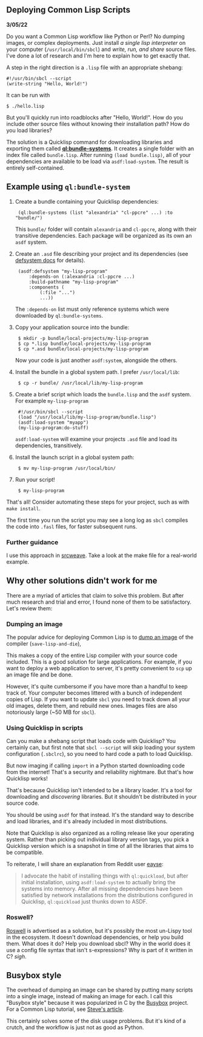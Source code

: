 Deploying Common Lisp Scripts
----------------------------
**3/05/22**

Do you want a Common Lisp workflow like Python or Perl?
No dumping images, or complex deployments.
Just install *a single lisp interpreter* on your computer (`/usr/local/bin/sbcl`) and 
*write, run, and share* source files.
I've done a lot of research and I'm here to explain how to get exactly that.

A step in the right direction is a `.lisp` file with an appropriate shebang:

    #!/usr/bin/sbcl --script
    (write-string "Hello, World!")

It can be run with

    $ ./hello.lisp
    
But you'll quickly run into roadblocks after "Hello, World!".
How do you include other source files without knowing their installation path?
How do you load libraries?

The solution is a Quicklisp command for downloading libraries and exporting them called **[ql:bundle-systems][ql-bundle]**.
It creates a single folder with an index file called `bundle.lisp`.
After running `(load bundle.lisp)`, all of your dependencies are available to be load via `asdf:load-system`.
The result is entirely self-contained.

## Example using `ql:bundle-system`

1. Create a bundle containing your Quicklisp dependencies:

        (ql:bundle-systems (list "alexandria" "cl-ppcre" ...) :to "bundle/")

    This `bundle/` folder will contain  `alexandria` and `cl-ppcre`, along with their transitive dependencies.
    Each package will be organized as its own an `asdf` system.

2. Create an `.asd` file describing your project and its dependencies (see [defsystem docs][asdf] for details).

        (asdf:defsystem "my-lisp-program"
            :depends-on (:alexandria :cl-ppcre ...)
            :build-pathname "my-lisp-program"
            :components (
                (:file "...")
                ...))

    The `:depends-on` list must only reference systems which were downloaded by `ql:bundle-systems`. 

3. Copy your application source into the bundle:

        $ mkdir -p bundle/local-projects/my-lisp-program
        $ cp *.lisp bundle/local-projects/my-lisp-program
        $ cp *.asd bundle/local-projects/my-lisp-program

    Now your code is just another `asdf:system`, alongside the others.

3. Install the bundle in a global system path. I prefer `/usr/local/lib`:

        $ cp -r bundle/ /usr/local/lib/my-lisp-program

4. Create a brief script which loads the `bundle.lisp` and the `asdf` system. For example `my-lisp-program`

        #!/usr/bin/sbcl --script
        (load "/usr/local/lib/my-lisp-program/bundle.lisp")
        (asdf:load-system "myapp")
        (my-lisp-program:do-stuff)

    `asdf:load-system` will examine your projects `.asd` file and load its dependencies, transitively.

5. Install the launch script in a global system path:

        $ mv my-lisp-program /usr/local/bin/

6. Run your script!

        $ my-lisp-program

That's all! Consider automating these steps for your project, such as with `make install`. 

The first time you run the script you may see a long log
as `sbcl` compiles the code into `.fasl` files, for faster subsequent runs.

### Further guidance

I use this approach in [srcweave](https://github.com/justinmeiners/srcweave).
Take a look at the make file for a real-world example.

## Why other solutions didn't work for me 

There are a myriad of articles that claim to solve this problem.
But after much research and trial and error, I found none of them to be satisfactory.
Let's review them:

### Dumping an image 

The popular advice for deploying Common Lisp is to [dump an image][save-image] of the compiler (`save-lisp-and-die`),

This makes a copy of the entire Lisp compiler with your source code included.
This is a good solution for large applications.
For example, if you want to deploy a web application to server,
it's pretty convenient to `scp` up an image file and be done.

However, it's quite cumbersome if you have more than a handful to keep track of. 
Your computer becomes littered with a bunch of independent copies of Lisp.
If you want to update `sbcl` you need to track down all your old images, delete them, and rebuild new ones.
Images files are also notoriously large (~50 MB for `sbcl`).

### Using Quicklisp in scripts

Can you make a shebang script that loads code with Quicklisp?
You certainly can, but first note that `sbcl --script` will skip loading your system configuration (`.sbclrc`),
so you need to hard code a path to load Quicklisp. 

But now imaging if calling `import` in a Python started downloading code from the internet!
That's a security and reliability nightmare.
But that's how Quicklisp works!

That's because Quicklisp isn't intended to be a library loader. 
It's a tool for downloading and *discovering* libraries.
But it shouldn't be distributed in your source code.

You should be using `asdf` for that instead.
It's the standard way to describe and load libraries,
and it's already included in most distributions.

Note that Quicklisp is also organized as a rolling release like your operating system.
Rather than picking out individual library version tags, you pick a Quicklisp version which 
is a snapshot in time of all the libraries that aims to be compatible.

To reiterate, I will share an explanation from Reddit user [eayse][reddit]: 

> I advocate the habit of installing things with `ql:quickload`, but after initial installation, using `asdf:load-system` to actually bring the systems into memory.
> After all missing dependencies have been satisfied by network installations from the distributions configured in Quicklisp, `ql:quickload` just thunks down to ASDF.

### Roswell?

[Roswell][roswell] is advertised as a solution, but it's possibly the most un-Lispy tool in the ecosystem.
It doesn't download dependencies, or help you build them.
What does it do? Help you download sbcl?
Why in the world does it use a config file syntax that isn't s-expressions?
Why is part of it written in C?
*sigh*.

## Busybox style

The overhead of dumping an image can be shared by putting many scripts into a single image, instead of making an image for each.
I call this "Busybox style" because it was popularized in C by the [Busybox][busybox] project.
For a Common Lisp tutorial, see [Steve's article][small-cli].

This certainly solves some of the disk usage problems.
But it's kind of a crutch, and the workflow is just not as good as Python. 

[asdf]: https://asdf.common-lisp.dev/asdf.html#Defining-systems-with-defsystem
[buildapp]: https://www.xach.com/lisp/buildapp/
[small-cli]: https://stevelosh.com/blog/2021/03/small-common-lisp-cli-programs/
[ql-bundle]: https://www.quicklisp.org/beta/bundles.html
[save-image]: https://lispcookbook.github.io/cl-cookbook/scripting.html
[reddit]: https://old.reddit.com/r/lisp/comments/iai2ab/repairing_asdf_package_storage/g1pnxdt/
[roswell]: https://roswell.github.io/Roswell-as-a-Scripting-Environment.html
[busybox]: https://fare.livejournal.com/184127.html
[ql]: https://www.quicklisp.org/beta/

